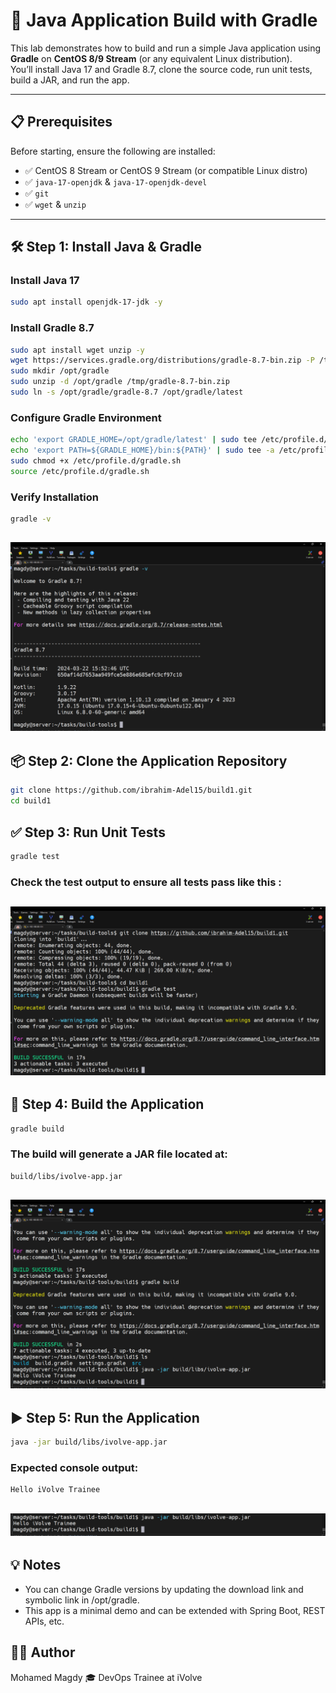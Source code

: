 # 🚀 Java Application Build with Gradle

This lab demonstrates how to build and run a simple Java application using **Gradle** on **CentOS 8/9 Stream** (or any equivalent Linux distribution).  
You’ll install Java 17 and Gradle 8.7, clone the source code, run unit tests, build a JAR, and run the app.

---

## 📋 Prerequisites

Before starting, ensure the following are installed:

- ✅ CentOS 8 Stream or CentOS 9 Stream (or compatible Linux distro)
- ✅ `java-17-openjdk` & `java-17-openjdk-devel`
- ✅ `git`
- ✅ `wget` & `unzip`

---

## 🛠️ Step 1: Install Java & Gradle

### Install Java 17

```bash
sudo apt install openjdk-17-jdk -y
```
### Install Gradle 8.7

```bash
sudo apt install wget unzip -y
wget https://services.gradle.org/distributions/gradle-8.7-bin.zip -P /tmp
sudo mkdir /opt/gradle
sudo unzip -d /opt/gradle /tmp/gradle-8.7-bin.zip
sudo ln -s /opt/gradle/gradle-8.7 /opt/gradle/latest
```

### Configure Gradle Environment

```bash
echo 'export GRADLE_HOME=/opt/gradle/latest' | sudo tee /etc/profile.d/gradle.sh
echo 'export PATH=${GRADLE_HOME}/bin:${PATH}' | sudo tee -a /etc/profile.d/gradle.sh
sudo chmod +x /etc/profile.d/gradle.sh
source /etc/profile.d/gradle.sh
```

### Verify Installation

```bash
gradle -v
```

![image](https://github.com/Mohamedmagdy220/iVolve-OTJ-/blob/main/build-tools/Build%20Java%20App%20using%20Gradle%20/images/gradle%20version.png)
---

## 📦 Step 2: Clone the Application Repository

```bash
git clone https://github.com/ibrahim-Adel15/build1.git
cd build1
```
## ✅ Step 3: Run Unit Tests

```bash
gradle test
```
### Check the test output to ensure all tests pass like this :

![image](https://github.com/Mohamedmagdy220/iVolve-OTJ-/blob/main/build-tools/Build%20Java%20App%20using%20Gradle%20/images/gradle%20test.png)
---

## 🧱 Step 4: Build the Application

```bash
gradle build
```

### The build will generate a JAR file located at:

```bash
build/libs/ivolve-app.jar
```
![image](https://github.com/Mohamedmagdy220/iVolve-OTJ-/blob/main/build-tools/Build%20Java%20App%20using%20Gradle%20/images/gradle%20build.png)
---

## ▶️ Step 5: Run the Application

```bash
java -jar build/libs/ivolve-app.jar
```
### Expected console output:

```bash
Hello iVolve Trainee
```
![image](https://github.com/Mohamedmagdy220/iVolve-OTJ-/blob/main/build-tools/Build%20Java%20App%20using%20Gradle%20/images/gradle%20run.png)
---

## 💡 Notes

- You can change Gradle versions by updating the download link and symbolic link in /opt/gradle.
- This app is a minimal demo and can be extended with Spring Boot, REST APIs, etc.

## 👨‍💻 Author
Mohamed Magdy
🎓 DevOps Trainee at iVolve
